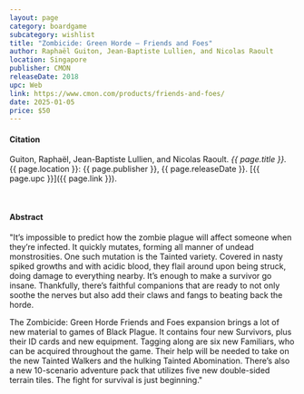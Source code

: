 ```yaml
---
layout: page
category: boardgame
subcategory: wishlist
title: "Zombicide: Green Horde – Friends and Foes"
author: Raphaël Guiton, Jean-Baptiste Lullien, and Nicolas Raoult
location: Singapore
publisher: CMON
releaseDate: 2018
upc: Web
link: https://www.cmon.com/products/friends-and-foes/
date: 2025-01-05
price: $50
---
```


#### Citation

Guiton, Raphaël, Jean-Baptiste Lullien, and Nicolas Raoult. *{{ page.title }}.* {{ page.location }}: {{ page.publisher }}, {{ page.releaseDate }}. [{{ page.upc }}]({{ page.link }}).

<br>


#### Abstract

"It’s impossible to predict how the zombie plague will affect someone when they’re infected. It quickly mutates, forming all manner of undead monstrosities. One such mutation is the Tainted variety. Covered in nasty spiked growths and with acidic blood, they flail around upon being struck, doing damage to everything nearby. It’s enough to make a survivor go insane. Thankfully, there’s faithful companions that are ready to not only soothe the nerves but also add their claws and fangs to beating back the horde.

The Zombicide: Green Horde Friends and Foes expansion brings a lot of new material to games of Black Plague. It contains four new Survivors, plus their ID cards and new equipment. Tagging along are six new Familiars, who can be acquired throughout the game. Their help will be needed to take on the new Tainted Walkers and the hulking Tainted Abomination. There’s also a new 10-scenario adventure pack that utilizes five new double-sided terrain tiles. The fight for survival is just beginning."
